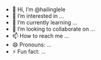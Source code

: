 - 👋 Hi, I’m @hailinglele
- 👀 I’m interested in ...
- 🌱 I’m currently learning ...
- 💞️ I’m looking to collaborate on ...
- 📫 How to reach me ...
- 😄 Pronouns: ...
- ⚡ Fun fact: ...

<!---
hailinglele/hailinglele is a ✨ special ✨ repository because its `README.md` (this file) appears on your GitHub profile.
You can click the Preview link to take a look at your changes.
--->
